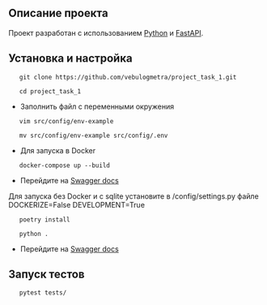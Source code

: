 ## Описание проекта
Проект разработан с использованием [Python](https://www.python.org/) и [FastAPI](https://fastapi.tiangolo.com/).

## Установка и настройка

```shell
   git clone https://github.com/vebulogmetra/project_task_1.git
```
```shell
   cd project_task_1
```
- Заполнить файл с переменными окружения

```shell
   vim src/config/env-example
```
```shell
   mv src/config/env-example src/config/.env
```
- Для запуска в Docker
```shell
   docker-compose up --build
```
- Перейдите на [Swagger docs](http://0.0.0.0:5000/docs)

Для запуска без Docker и с sqlite установите в /config/settings.py файле DOCKERIZE=False DEVELOPMENT=True
```shell
   poetry install
```
```shell
   python .
```
- Перейдите на [Swagger docs](http://127.0.0.1:5000/docs)

## Запуск тестов

```shell
   pytest tests/
```